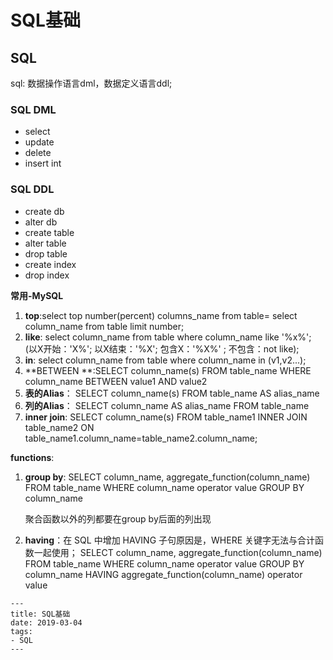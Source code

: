 # SQL基础

## SQL

sql: 数据操作语言dml，数据定义语言ddl;

### SQL DML

* select
* update
* delete
* insert int

### SQL DDL

* create db
* alter db
* create table
* alter table
* drop table
* create index
* drop index



**常用-MySQL**

1. **top**:select  top number(percent) columns_name from table= select column_name from table limit number;
2. **like**: select column_name from table where column_name like '%x%';  (以X开始：'X%'; 以X结束：'%X'; 包含X：'%X%' ; 不包含：not like);
3. **in**: select column_name from table where column_name in (v1,v2...);
4. **BETWEEN **:SELECT column_name(s) FROM table_name WHERE column_name BETWEEN value1 AND value2
5. **表的Alias**：
   SELECT column_name(s)
   FROM table_name
   AS alias_name
6. **列的Alias**：
     SELECT column_name AS alias_name
       FROM table_name
7. **inner join**:
     SELECT column_name(s)
       FROM table_name1
       INNER JOIN table_name2 
       ON table_name1.column_name=table_name2.column_name;

**functions**:

1. **group by**: 
   SELECT column_name, aggregate_function(column_name)
   FROM table_name
   WHERE column_name operator value
   GROUP BY column_name

   聚合函数以外的列都要在group by后面的列出现

2. **having**：在 SQL 中增加 HAVING 子句原因是，WHERE 关键字无法与合计函数一起使用；
   SELECT column_name, aggregate_function(column_name)
   FROM table_name
   WHERE column_name operator value
   GROUP BY column_name
   HAVING aggregate_function(column_name) operator value

```
---
title: SQL基础  
date: 2019-03-04
tags:
- SQL
---
```





